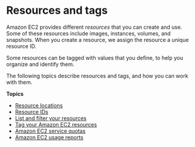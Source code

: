 # Resources and tags<a name="EC2_Resources"></a>

Amazon EC2 provides different *resources* that you can create and use\. Some of these resources include images, instances, volumes, and snapshots\. When you create a resource, we assign the resource a unique resource ID\.

Some resources can be tagged with values that you define, to help you organize and identify them\.

The following topics describe resources and tags, and how you can work with them\.

**Topics**
+ [Resource locations](resources.md)
+ [Resource IDs](resource-ids.md)
+ [List and filter your resources](Using_Filtering.md)
+ [Tag your Amazon EC2 resources](Using_Tags.md)
+ [Amazon EC2 service quotas](ec2-resource-limits.md)
+ [Amazon EC2 usage reports](usage-reports.md)